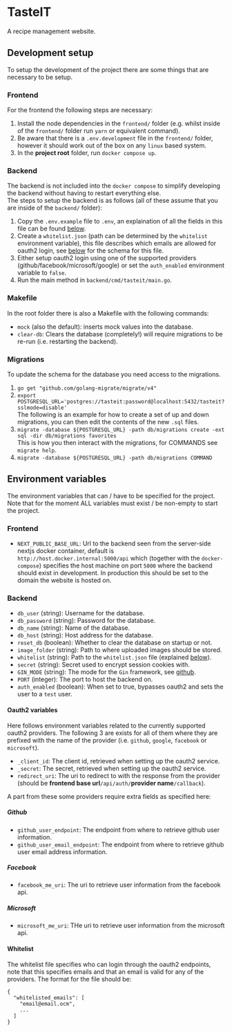 # TasteIT

A recipe management website.

## Development setup
To setup the development of the project there are some things that are necessary to be setup.

### Frontend
For the frontend the following steps are necessary:
1. Install the node dependencies in the `frontend/` folder (e.g. whilst inside of the `frontend/` folder run `yarn` or equivalent command).
1. Be aware that there is a `.env.development` file in the `frontend/` folder, however it should work out of the box on any `linux` based system. 
1. In the **project root** folder, run `docker compose up`.

### Backend
The backend is not included into the `docker compose` to simplify developing the backend without having to restart everything else.  
The steps to setup the backend is as follows (all of these assume that you are inside of the `backend/` folder):
1. Copy the `.env.example` file to `.env`, an explaination of all the fields in this file can be found [below](#environment-variables).
1. Create a `whitelist.json` (path can be determined by the `whitelist` environment variable), 
   this file describes which emails are allowed for oauth2 login, see [below](#whitelist) for the schema for this file.
1. Either setup oauth2 login using one of the supported providers (github/facebook/microsoft/google) or set the `auth_enabled` environment variable to `false`.
1. Run the main method in `backend/cmd/tasteit/main.go`.

### Makefile
In the root folder there is also a Makefile with the following commands:
  - `mock` (also the default): inserts mock values into the database.
  - `clear-db`: Clears the database (completely!) will require migrations to be re-run (i.e. restarting the backend).

### Migrations
To update the schema for the database you need access to the migrations.
1. `go get "github.com/golang-migrate/migrate/v4"`
2. `export POSTGRESQL_URL='postgres://tasteit:password@localhost:5432/tasteit?sslmode=disable'`  
The following is an example for how to create a set of up and down migrations, you can then edit the contents of the new `.sql` files.  
3. `migrate -database ${POSTGRESQL_URL} -path db/migrations create -ext sql -dir db/migrations favorites`  
This is how you then interact with the migrations, for COMMANDS see `migrate help`.  
4. `migrate -database ${POSTGRESQL_URL} -path db/migrations COMMAND`  


## Environment variables
The environment variables that can / have to be specified for the project.
Note that for the moment ALL variables must exist / be non-empty to start the project.

### Frontend
 - `NEXT_PUBLIC_BASE_URL`: Url to the backend seen from the server-side nextjs docker container, default is `http://host.docker.internal:5000/api` which (together with the `docker-compose`) specifies the host machine on port `5000` where the backend should exist in development. In production this should be set to the domain the website is hosted on.

### Backend
 - `db_user` (string): Username for the database.
 - `db_password` (string): Password for the database.
 - `db_name` (string): Name of the database.
 - `db_host` (string): Host address for the database.
 - `reset_db` (boolean): Whether to clear the database on startup or not.
 - `image_folder` (string): Path to where uploaded images should be stored.
 - `whitelist` (string): Path to the `whitelist.json` file (explained [below](#whitelist)).
 - `secret` (string): Secret used to encrypt session cookies with.
 - `GIN_MODE` (string): The mode for the `Gin` framework, see [github](https://github.com/gin-gonic/gin).
 - `PORT` (integer): The port to host the backend on.
 - `auth_enabled` (boolean): When set to true, bypasses oauth2 and sets the user to a `test` user.

#### Oauth2 variables
Here follows environment variables related to the currently supported oauth2 providers.
The following 3 are exists for all of them where they are prefixed with the name of the provider (i.e. `github`, `google`, `facebook` or `microsoft`).
 - `_client_id`: The client id, retrieved when setting up the oauth2 service.
 - `_secret`: The secret, retrieved when setting up the oauth2 service.
 - `redirect_uri`: The uri to redirect to with the response from the provider (should be **frontend base url**`/api/auth/`**provider name**`/callback`).

A part from these some providers require extra fields as specified here:
##### Github
 - `github_user_endpoint`: The endpoint from where to retrieve github user information.
 - `github_user_email_endpoint`: The endpoint from where to retrieve github user email address information.

##### Facebook
 - `facebook_me_uri`: The uri to retrieve user information from the facebook api.

##### Microsoft
 - `microsoft_me_uri`: THe uri to retrieve user information from the microsoft api.

#### Whitelist
The whitelist file specifies who can login through the oauth2 endpoints, note that this specifies emails and that an email is valid for any of the providers.
The format for the file should be:
```json=
{
  "whitelisted_emails": [
    "email@email.ocm",
    ...
  ]
}
```
